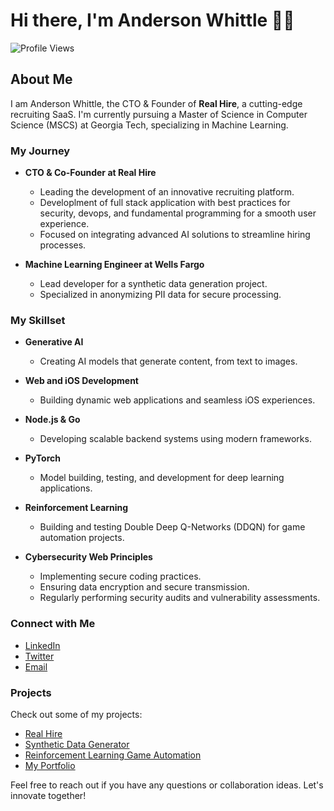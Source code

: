 # Hi there, I'm Anderson Whittle 👋🥸
![Profile Views](https://komarev.com/ghpvc/?username=your-github-username&color=blue)

## About Me

I am Anderson Whittle, the CTO & Founder of **Real Hire**, a cutting-edge recruiting SaaS. I'm currently pursuing a Master of Science in Computer Science (MSCS) at Georgia Tech, specializing in Machine Learning.

### My Journey

- **CTO & Co-Founder at Real Hire**
  - Leading the development of an innovative recruiting platform.
  - Developlment of full stack application with best practices for security, devops, and fundamental programming for a smooth user experience.
  - Focused on integrating advanced AI solutions to streamline hiring processes.

- **Machine Learning Engineer at Wells Fargo**
  - Lead developer for a synthetic data generation project.
  - Specialized in anonymizing PII data for secure processing.

### My Skillset

- **Generative AI**
  - Creating AI models that generate content, from text to images.
  
- **Web and iOS Development**
  - Building dynamic web applications and seamless iOS experiences.

- **Node.js & Go**
  - Developing scalable backend systems using modern frameworks.

- **PyTorch**
  - Model building, testing, and development for deep learning applications.

- **Reinforcement Learning**
  - Building and testing Double Deep Q-Networks (DDQN) for game automation projects.

- **Cybersecurity Web Principles**
  - Implementing secure coding practices.
  - Ensuring data encryption and secure transmission.
  - Regularly performing security audits and vulnerability assessments.

### Connect with Me

- [LinkedIn](https://www.linkedin.com/in/anderson-whittle)
- [Twitter](https://twitter.com/anderson_whittle)
- [Email](mailto:anderson.whittle@example.com)

### Projects

Check out some of my projects:

- [Real Hire](https://github.com/real-hire)
- [Synthetic Data Generator](https://github.com/your-github-username/synthetic-data-generator)
- [Reinforcement Learning Game Automation](https://github.com/your-github-username/game-automation)
- [My Portfolio](https://github.com/your-github-username/portfolio)

Feel free to reach out if you have any questions or collaboration ideas. Let's innovate together!

